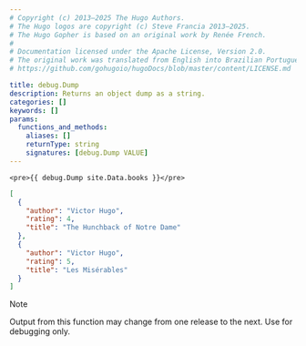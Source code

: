 ```yaml
---
# Copyright (c) 2013–2025 The Hugo Authors.
# The Hugo logos are copyright (c) Steve Francia 2013–2025.
# The Hugo Gopher is based on an original work by Renée French.
#
# Documentation licensed under the Apache License, Version 2.0.
# The original work was translated from English into Brazilian Portuguese.
# https://github.com/gohugoio/hugoDocs/blob/master/content/LICENSE.md

title: debug.Dump
description: Returns an object dump as a string.
categories: []
keywords: []
params:
  functions_and_methods:
    aliases: []
    returnType: string
    signatures: [debug.Dump VALUE]
---
```


```go-html-template
<pre>{{ debug.Dump site.Data.books }}</pre>
```

```json
[
  {
    "author": "Victor Hugo",
    "rating": 4,
    "title": "The Hunchback of Notre Dame"
  },
  {
    "author": "Victor Hugo",
    "rating": 5,
    "title": "Les Misérables"
  }
]
```

> [!note]
> Output from this function may change from one release to the next. Use for debugging only.

